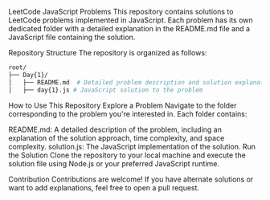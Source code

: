 LeetCode JavaScript Problems
This repository contains solutions to LeetCode problems implemented in JavaScript. Each problem has its own dedicated folder with a detailed explanation in the README.md file and a JavaScript file containing the solution.

Repository Structure
The repository is organized as follows:
```bash
root/
├── Day{1}/
│   ├── README.md  # Detailed problem description and solution explanation
│   ├── day{1}.js # JavaScript solution to the problem
```
How to Use This Repository
Explore a Problem
Navigate to the folder corresponding to the problem you're interested in. Each folder contains:

README.md: A detailed description of the problem, including an explanation of the solution approach, time complexity, and space complexity.
solution.js: The JavaScript implementation of the solution.
Run the Solution
Clone the repository to your local machine and execute the solution file using Node.js or your preferred JavaScript runtime.

Contribution
Contributions are welcome! If you have alternate solutions or want to add explanations, feel free to open a pull request.




